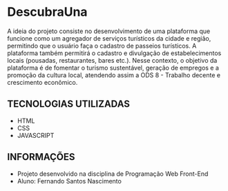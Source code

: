 # DescubraUna

A ideia do projeto consiste no desenvolvimento de uma plataforma que funcione como um agregador de serviços
turísticos da cidade e região, permitindo que o usuário faça o cadastro de passeios turísticos. A plataforma também permitirá o cadastro e divulgação de estabelecimentos locais (pousadas, restaurantes, bares etc.). Nesse contexto, o objetivo da plataforma é de fomentar o turismo sustentável, geração de empregos e a promoção da cultura local, atendendo assim a ODS 8 - Trabalho decente e crescimento econômico.

## TECNOLOGIAS UTILIZADAS

- HTML
- CSS
- JAVASCRIPT

## INFORMAÇÕES

- Projeto desenvolvido na disciplina de Programação Web Front-End
- Aluno: Fernando Santos Nascimento
